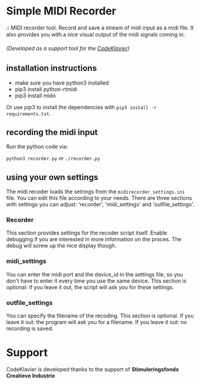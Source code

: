 # Simple MIDI Recorder
 :notes: MIDI recorder tool. Record and save a stream of midi input as a midi file.
 It also provides you with a nice visual output of the midi signals coming in.

###### (Developed as a support tool for the [CodeKlavier](https://codeklavier.space))

## installation instructions

- make sure you have python3 installed
- pip3 install python-rtmidi
- pip3 install mido

Or use pip3 to install the dependencies with ``pip3 install -r requirements.txt``.

## recording the midi input

Run the python code via:

``python3 recorder.py`` or ``./recorder.py``

## using your own settings

The midi recoder loads the setrings from the ``midirecorder_settings.ini`` file.
You can edit this file according to your needs. There are three sections with
settings you can adjust: 'recorder', 'midi_settings' and 'outfile_settings'.

### Recorder

This section provides settings for the recoder script itself. Enable debugging
if you are interested in more information on the proces. The debug will screw
up the nice display though.

### midi_settings

You can enter the midi port and the device_id in the settings file, so you
don't have to enter it every time you use the same device. This section is
optional: if you leave it out, the script will ask you for these settings.

### outfile_settings

You can specify the filename of the recoding. This section is optional. If you
leave it out: the program will ask you for a filename. If you leave it out: no
recording is saved.

# Support

CodeKlavier is developed thanks to the support of **Stimuleringsfonds Creatieve Industrie**
